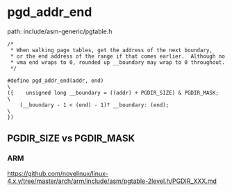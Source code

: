 pgd_addr_end
========================================

path: include/asm-generic/pgtable.h
```
/*
 * When walking page tables, get the address of the next boundary,
 * or the end address of the range if that comes earlier.  Although no
 * vma end wraps to 0, rounded up __boundary may wrap to 0 throughout.
 */

#define pgd_addr_end(addr, end)                                         \
({    unsigned long __boundary = ((addr) + PGDIR_SIZE) & PGDIR_MASK;    \
    (__boundary - 1 < (end) - 1)? __boundary: (end);                    \
})
```

PGDIR_SIZE vs PGDIR_MASK
----------------------------------------

### ARM

https://github.com/novelinux/linux-4.x.y/tree/master/arch/arm/include/asm/pgtable-2level.h/PGDIR_XXX.md
